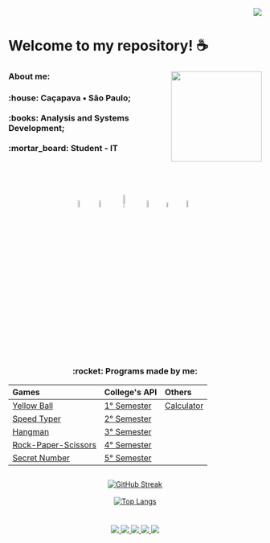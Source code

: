  <div align="right">  
     
  ![](https://komarev.com/ghpvc/?username=Madu-Braga&color=blueviolet)    
    
    
</div>          
  
# **Welcome to my repository!** :coffee:
  <div style="display: inline_block">
    <img align="right" src="https://cdn.discordapp.com/attachments/901303352883822635/1078030454109777930/fb5cbc00-0a67-11eb-9c37-3f829f3f7382.png" height="180">
  <div>
      
 <h3 align="left">About me:  </h3>
   <p align="left"><h3> :house: Caçapava • São Paulo;<br><br>
                       :books: Analysis and Systems Development; <br><br>
                       :mortar_board: Student - IT <br>
  </p> 
  <br>
  
   ## 
   
<div align="center">   <br>
  <img src="https://cdn.discordapp.com/attachments/901303352883822635/1003664285047726190/unknown.png" width=6%>&nbsp;&nbsp;
  <img src="https://cdn.discordapp.com/attachments/901303352883822635/1003665715489931274/unknown.png" width=6%>&nbsp;&nbsp;
  <img src="https://cdn.discordapp.com/attachments/901303352883822635/1003665109652095026/unknown.png" width=8%>&nbsp;&nbsp;
  <img src="https://cdn.discordapp.com/attachments/901303352883822635/1003665895677235230/unknown.png" width=6%>&nbsp;&nbsp;
  <!--<img src="https://cdn.discordapp.com/attachments/901303352883822635/1046775566432481370/unknown.png" width=5.3%>&nbsp;&nbsp;-->
  <!--<img src="https://cdn.discordapp.com/attachments/901303352883822635/1046774495572140073/unknown.png" width=6%>&nbsp;&nbsp;-->
  <img src="https://cdn.discordapp.com/attachments/901303352883822635/1003666496733585418/unknown.png" width=5%>&nbsp;&nbsp;
  <img src="https://cdn.discordapp.com/attachments/901303352883822635/1003669155263823982/unknown.png" width=6%>&nbsp;&nbsp;
  <!--<img src="https://cdn.discordapp.com/attachments/826526043917647912/1079100296262856797/Figma-logo.png" width=4%>&nbsp;&nbsp;-->
</div>   

  ## 

 
 <h3 align="center"> 	:rocket: Programs made by me: </h2>
  
<div align="center">
  
|   Games   |   College's API  |    Others    |
| :---         | :---         | :---      |
| [Yellow Ball](https://github.com/madu-braga/Yellow-Ball)  | [1° Semester](https://github.com/DeskwarePI/API-VoMariaFelix)    | [Calculator](https://github.com/madu-braga/Calculadora ) |
| [Speed Typer](https://github.com/madu-braga/Speed-Typer/blob/main/README.md)  | [2° Semester](https://github.com/Inodevs)   |      |    
| [Hangman](https://github.com/madu-braga/Forca)     |  [3° Semester](https://github.com/NewInoDevs/NewInoDevs)   |        |
| [Rock-Paper-Scissors](https://github.com/madu-braga/Jokenpo)  | [4° Semester](https://github.com/Inodevs-4/2RP)  |      |    
| [Secret Number](https://github.com/madu-braga/Adivinhe)  | [5° Semester](https://github.com/inodevs-5/Reportify_Doc)     |      |    
 
</div>
  
  ## 
  
 <div align="center"> 
    
[![GitHub Streak](https://streak-stats.demolab.com?user=madu-braga&theme=dark&locale=en_BR)](https://git.io/streak-stats) <br><br>
[![Top Langs](https://github-readme-stats.vercel.app/api/top-langs/?username=madu-braga&layout=compact&theme=dark&hide_progress=true)](https://github.com/Madu-Braga/github-readme-stats)
<!--![Top Lang](https://github-readme-stats.vercel.app/api?username=madu-braga&show_icons=true&theme=radical)-->

 </div>
  
  #
  
 <div align="center"> 
   
  <a href = "https://mail.google.com/mail/u/0/?tab=rm&ogbl#inbox?compose=CllgCJqXPtFPLMWKPfFmlXVxmJSvbkPpTzxXgpPqfGxLGrgBnsLPcdHCZtVlLnZsbvXllKsMqJV">
    <img src="https://img.shields.io/badge/-Gmail-%23EA4335?style=for-the-badge&logo=gmail&logoColor=white" target="_blank">
  </a>
  <a href="https://trailblazer.me/id/duda-braga" target="_blank">
    <img src="https://img.shields.io/badge/Salesforce-00A1E0?style=for-the-badge&logo=Salesforce&logoColor=white" target="_blank"> 
  </a>
  <a href="https://www.linkedin.com/in/maria-eduarda-macedo-braga-4663bb208/" target="_blank">
    <img src="https://img.shields.io/badge/-LinkedIn-%230077B5?style=for-the-badge&logo=linkedin&logoColor=white" target="_blank"> 
  </a>
 <a href="https://www.duolingo.com/profile/duda.mb_" target="_blank">
    <img src="https://img.shields.io/badge/Duolingo-58CC02?style=for-the-badge&logo=Duolingo&logoColor=white" target="_blank"> 
  </a> 
  <a href="https://www.instagram.com/duda.mb_/?hl=pt-br" target="_blank">
    <img src="https://img.shields.io/badge/-Instagram-%23E4405F?style=for-the-badge&logo=instagram&logoColor=white" target="_blank"> 
   </a> 
</div>
